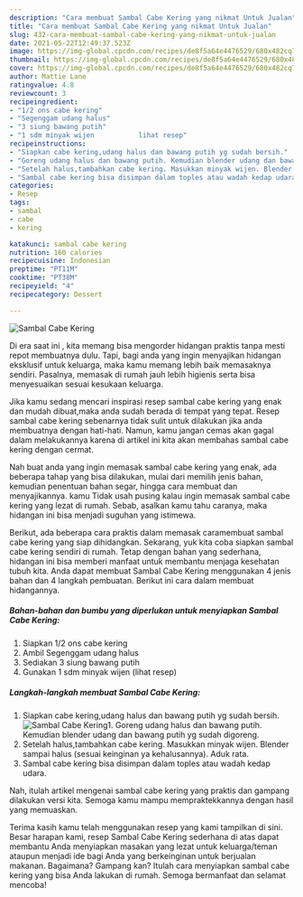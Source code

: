 ```yaml
---
description: "Cara membuat Sambal Cabe Kering yang nikmat Untuk Jualan"
title: "Cara membuat Sambal Cabe Kering yang nikmat Untuk Jualan"
slug: 432-cara-membuat-sambal-cabe-kering-yang-nikmat-untuk-jualan
date: 2021-05-22T12:49:37.523Z
image: https://img-global.cpcdn.com/recipes/de8f5a64e4476529/680x482cq70/sambal-cabe-kering-foto-resep-utama.jpg
thumbnail: https://img-global.cpcdn.com/recipes/de8f5a64e4476529/680x482cq70/sambal-cabe-kering-foto-resep-utama.jpg
cover: https://img-global.cpcdn.com/recipes/de8f5a64e4476529/680x482cq70/sambal-cabe-kering-foto-resep-utama.jpg
author: Mattie Lane
ratingvalue: 4.8
reviewcount: 3
recipeingredient:
- "1/2 ons cabe kering"
- "Segenggam udang halus"
- "3 siung bawang putih"
- "1 sdm minyak wijen           lihat resep"
recipeinstructions:
- "Siapkan cabe kering,udang halus dan bawang putih yg sudah bersih."
- "Goreng udang halus dan bawang putih. Kemudian blender udang dan bawang putih yg sudah digoreng."
- "Setelah halus,tambahkan cabe kering. Masukkan minyak wijen. Blender sampai halus (sesuai keinginan ya kehalusannya). Aduk rata."
- "Sambal cabe kering bisa disimpan dalam toples atau wadah kedap udara."
categories:
- Resep
tags:
- sambal
- cabe
- kering

katakunci: sambal cabe kering 
nutrition: 160 calories
recipecuisine: Indonesian
preptime: "PT11M"
cooktime: "PT38M"
recipeyield: "4"
recipecategory: Dessert

---
```



![Sambal Cabe Kering](https://img-global.cpcdn.com/recipes/de8f5a64e4476529/680x482cq70/sambal-cabe-kering-foto-resep-utama.jpg)

Di era  saat ini , kita memang bisa mengorder hidangan praktis tanpa mesti repot membuatnya dulu. Tapi, bagi anda yang ingin menyajikan hidangan eksklusif untuk keluarga, maka kamu memang lebih baik memasaknya sendiri. Pasalnya, memasak di rumah jauh lebih higienis serta bisa menyesuaikan sesuai kesukaan keluarga.

Jika kamu sedang mencari inspirasi resep sambal cabe kering yang enak dan mudah dibuat,maka anda sudah berada di tempat yang tepat. Resep sambal cabe kering  sebenarnya tidak sulit untuk dilakukan jika anda membuatnya dengan hati-hati. Namun, kamu jangan cemas akan gagal dalam melakukannya 
karena di artikel ini kita akan membahas sambal cabe kering dengan cermat.  



Nah buat anda yang ingin memasak sambal cabe kering yang enak, ada beberapa tahap yang bisa dilakukan, mulai dari memilih jenis bahan, kemudian penentuan bahan segar, hingga cara membuat dan menyajikannya. kamu Tidak usah pusing kalau ingin memasak sambal cabe kering yang lezat di rumah. Sebab, asalkan kamu  tahu caranya, maka hidangan ini bisa menjadi suguhan yang istimewa.

Berikut, ada beberapa cara praktis  dalam memasak caramembuat sambal cabe kering yang siap dihidangkan. Sekarang, yuk kita coba siapkan sambal cabe kering sendiri di rumah. Tetap dengan bahan yang sederhana, hidangan ini bisa memberi manfaat untuk membantu menjaga kesehatan tubuh kita. Anda dapat membuat Sambal Cabe Kering menggunakan 4 jenis bahan dan 4 langkah pembuatan. Berikut ini cara dalam membuat hidangannya.

<!--inarticleads1-->

##### Bahan-bahan dan bumbu yang diperlukan untuk menyiapkan Sambal Cabe Kering:

1. Siapkan 1/2 ons cabe kering
1. Ambil Segenggam udang halus
1. Sediakan 3 siung bawang putih
1. Gunakan 1 sdm minyak wijen           (lihat resep)




<!--inarticleads2-->

##### Langkah-langkah membuat Sambal Cabe Kering:

1. Siapkan cabe kering,udang halus dan bawang putih yg sudah bersih.
<img src="https://img-global.cpcdn.com/steps/c5f42777136685a3/160x128cq70/sambal-cabe-kering-langkah-memasak-1-foto.jpg" alt="Sambal Cabe Kering">1. Goreng udang halus dan bawang putih. Kemudian blender udang dan bawang putih yg sudah digoreng.
1. Setelah halus,tambahkan cabe kering. Masukkan minyak wijen. Blender sampai halus (sesuai keinginan ya kehalusannya). Aduk rata.
1. Sambal cabe kering bisa disimpan dalam toples atau wadah kedap udara.




Nah, itulah artikel mengenai  sambal cabe kering  yang praktis dan gampang dilakukan versi kita. Semoga kamu mampu mempraktekkannya dengan hasil yang memuaskan. 

Terima kasih kamu telah menggunakan resep yang kami tampilkan di sini. Besar harapan kami, resep  Sambal Cabe Kering sederhana di atas dapat membantu Anda menyiapkan masakan yang lezat untuk keluarga/teman ataupun menjadi ide bagi Anda yang berkeinginan untuk berjualan makanan. Bagaimana? Gampang kan? Itulah cara menyiapkan sambal cabe kering yang bisa Anda lakukan di rumah. Semoga bermanfaat dan selamat mencoba!

